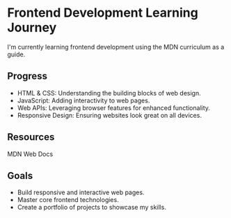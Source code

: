 # Frontend Development Learning Journey
I'm currently learning frontend development using the MDN curriculum as a guide.

## Progress

- HTML & CSS: Understanding the building blocks of web design.
- JavaScript: Adding interactivity to web pages.
- Web APIs: Leveraging browser features for enhanced functionality.
- Responsive Design: Ensuring websites look great on all devices.

## Resources

MDN Web Docs

## Goals

- Build responsive and interactive web pages.
- Master core frontend technologies.
- Create a portfolio of projects to showcase my skills.